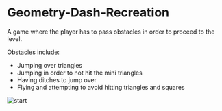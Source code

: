 # Geometry-Dash-Recreation
A game where the player has to pass obstacles in order to proceed to the level.

Obstacles include:
  -	Jumping over triangles
  -	Jumping in order to not hit the mini triangles
  -	Having ditches to jump over
  -	Flying and attempting to avoid hitting triangles and squares


![start](https://user-images.githubusercontent.com/86267678/155767227-5848f23a-db10-46f3-8dd1-d0b87a1e9ec6.png)
